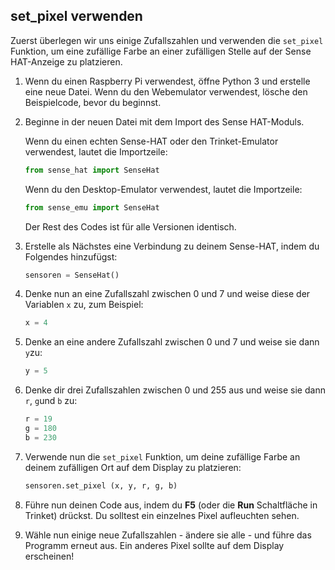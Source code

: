 ## set_pixel verwenden

Zuerst überlegen wir uns einige Zufallszahlen und verwenden die `set_pixel` Funktion, um eine zufällige Farbe an einer zufälligen Stelle auf der Sense HAT-Anzeige zu platzieren.

1. Wenn du einen Raspberry Pi verwendest, öffne Python 3 und erstelle eine neue Datei. Wenn du den Webemulator verwendest, lösche den Beispielcode, bevor du beginnst.

2. Beginne in der neuen Datei mit dem Import des Sense HAT-Moduls.
    
    Wenn du einen echten Sense-HAT oder den Trinket-Emulator verwendest, lautet die Importzeile:
    
    ```python
    from sense_hat import SenseHat
    ```

    Wenn du den Desktop-Emulator verwendest, lautet die Importzeile:

    ```python
    from sense_emu import SenseHat
    ```

    Der Rest des Codes ist für alle Versionen identisch.

3. Erstelle als Nächstes eine Verbindung zu deinem Sense-HAT, indem du Folgendes hinzufügst:
    
    ```python
    sensoren = SenseHat()
    ```

4. Denke nun an eine Zufallszahl zwischen 0 und 7 und weise diese der Variablen `x` zu, zum Beispiel:
    
    ```python
    x = 4
    ```

5. Denke an eine andere Zufallszahl zwischen 0 und 7 und weise sie dann `y`zu:
    
    ```python
    y = 5
    ```

6. Denke dir drei Zufallszahlen zwischen 0 und 255 aus und weise sie dann `r`, `g`und `b` zu:
    
    ```python
    r = 19
    g = 180
    b = 230
    ```

7. Verwende nun die `set_pixel` Funktion, um deine zufällige Farbe an deinem zufälligen Ort auf dem Display zu platzieren:
    
    ```python
    sensoren.set_pixel (x, y, r, g, b)
    ```

8. Führe nun deinen Code aus, indem du **F5** (oder die **Run** Schaltfläche in Trinket) drückst. Du solltest ein einzelnes Pixel aufleuchten sehen.

9. Wähle nun einige neue Zufallszahlen - ändere sie alle - und führe das Programm erneut aus. Ein anderes Pixel sollte auf dem Display erscheinen!
